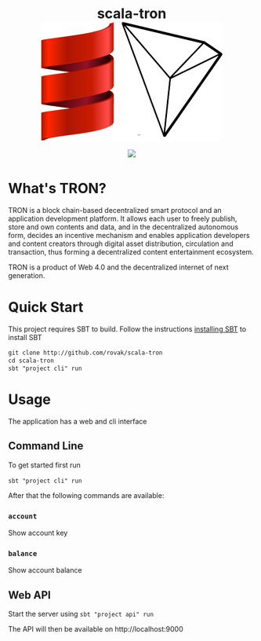 <h1 align="center">
  scala-tron
  <br>
  <img src="docs/img/scala-tron.png">
  <br>
  <img src="https://travis-ci.org/Rovak/scala-tron.svg?branch=master">
</h1>

# What's TRON?
TRON is a block chain-based decentralized smart protocol and an application development platform. It allows each user to freely publish, store and own contents and data, and in the decentralized autonomous form, decides an incentive mechanism and enables application developers and content creators through digital asset distribution, circulation and transaction, thus forming a decentralized content entertainment ecosystem.

TRON is a product of Web 4.0 and the decentralized internet of next generation.

# Quick Start

This project requires SBT to build. 
Follow the instructions [installing SBT](http://www.scala-sbt.org/1.0/docs/Setup.html) to install SBT

```
git clone http://github.com/rovak/scala-tron
cd scala-tron
sbt "project cli" run
```

# Usage

The application has a web and cli interface


## Command Line

To get started first run

`sbt "project cli" run`

After that the following commands are available:

### `account`

Show account key

### `balance`

Show account balance

## Web API

Start the server using `sbt "project api" run`

The API will then be available on http://localhost:9000